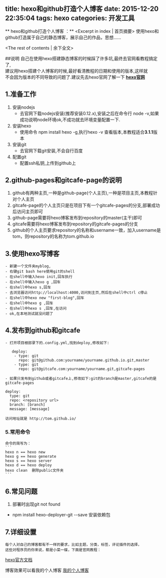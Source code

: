 title: hexo和github打造个人博客
date: 2015-12-20 22:35:04
tags: hexo
categories: 开发工具
---
** hexo和github打造个人博客 ：** <Excerpt in index | 首页摘要>
    使用hexo和github打造属于自己的静态博客，展示自己的作品，思想……
<!-- more -->
<The rest of contents | 余下全文>

##说明
    自己在使用hexo搭建静态博客的时候踩了许多坑,最终去官网看教程搞定了,  
    建议用hexo搭建个人博客的时候,最好看清教程的日期和使用的版本,这样就  
    不会因为版本的不同导致的问题了.建议先去hexo官网了解一下
   [**hexo官网**][1]
## 1.准备工作
 1. 安装nodejs
    - 去官网下载nodejs安装(推荐安装0.12.x),安装之后在命令行 node -v,如果成功说明node环境ok,不成功就去环境变量配置一下.
 2. 安装hexo
    - 使用命令 npm install hexo -g,执行hexo -v 查看版本,本教程适合**3.1.1**版本
 3. 安装git
    - 去官网下载git安装,不会自行百度
 4. 配置git
    - 配置ssh私钥,上传到github上

## 2.github-pages和gitcafe-page的说明

 1. github有两种主页,一种是github-page(个人主页),一种是项目主页,本教程针对个人主页
 2. gitcafe-page的个人主页只是在项目下有一个gitcafe-pages的分支,部署成功后访问主页即可
 3. github-page需要将hexo博客发布到repository的master(主干)即可
 4. gitcafe需要将hexo博客发布到repository的gitcafe-pages的分支
 5. github的个人主页要求repository的名称和username一致，加入username是tom，则repository的名称为tom.github.io
## 3.使用hexo写博客
    - 新建一个文件夹myblog,
    - 右键git bash here使用git的shell
    - 在shell中输入hexo init,回车执行
    - 在shell中输入hexo g ,回车
    - 在shell中hexo s,回车
    - 去浏览器访问http://localhost:4000,访问到主页,然后在shell中ctrl c停止
    - 在shell中hexo new "first-blog",回车
    - 在shell中hexo g ,回车
    - 在shell中hexo s ,回车,在访问
    - ok,在本地测试就没问题了

## 4.发布到github和gitcafe
    - 打开项目根部录下的.config.yml,找到deploy,修改如下:

```
   deploy:
    - type: git
      repo: git@github.com:yourname/yourname.github.io.git,master
    - type: git
      repo: git@gitcafe.com:yourname/yourname.git,gitcafe-pages
```
    - 如果只发布到github或者gitcafe上,修改如下:git的branch是master,gitcafe的是gitcafe-pages
```
deploy:
  type: git
  repo: <repository url>
  branch: [branch]
  message: [message]
```
    访问地址就是 http://tom.github.io/
### 5.常用命令
    命令的简写为：
    ```
    hexo n == hexo new
    hexo g == hexo generate
    hexo s == hexo server
    hexo d == hexo deploy
    hexo clean  删除public文件夹
    ```

## 6.常见问题
1. 部署时出现git not found
  - npm install hexo-deployer-git --save  安装依赖包


## 7.详细设置    
    每个人对自己的博客都有不一样的要求，比如主题，分类，标签，评论插件的选择，  
    这些对程序员的你来说，都是小菜一碟，下面是官网教程：
   [hexo官方文档][2]


博客效果可以看我的个人博客     [我的个人博客][3]


  [1]: https://hexo.io/zh-cn/
  [2]: https://hexo.io/docs/
  [3]: http://geekwalker.cn
